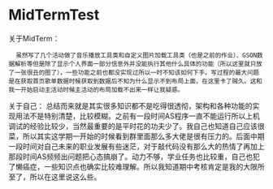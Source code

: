 # MidTermTest
关于MidTerm：
      
      虽然写了几个活动做了音乐播放工具类和自定义图片加载工具类（也是之前的作业）、GSON数据解析等但是除了显示个人界面一部分信息外并没能执行其他什么具体的功能（所以这里就只放了一张很丑的图了），一些功能之前也都没实现过所以一时不知该如何下手。写过程的最大问题是在获取首页歌单数据时候获取到数据后不知为什么显示不到布局上面，在这里卡了贼久。这和我一开始启动主活动时候主活动的布局加载不出来一样让我疑惑。

关于自己：
     总结而来就是其实很多知识都不是吃得很透彻，架构和各种功能的实现用法不是特别清楚，比较模糊。之前有一段时间AS程序一直不能运行所以上机调试的经验比较少，当然最重要的是平时花的功夫少了。我自己也知道自己应该很菜，所以其实这学期一开始的时候看到群里面那么多大佬是很有压力的。后面中期一段时间对自己未来的职业发展有些迷茫，对于敲代码没有那么大的热情了再加上那段时间AS频频出问题把心态搞崩了。动力不够，学业任务也比较重，自己也犯了懒癌症，一些知识点也确实比较难理解。所以我知道期中考核肯定是我的大限所至了，所以在这里说这么些。
